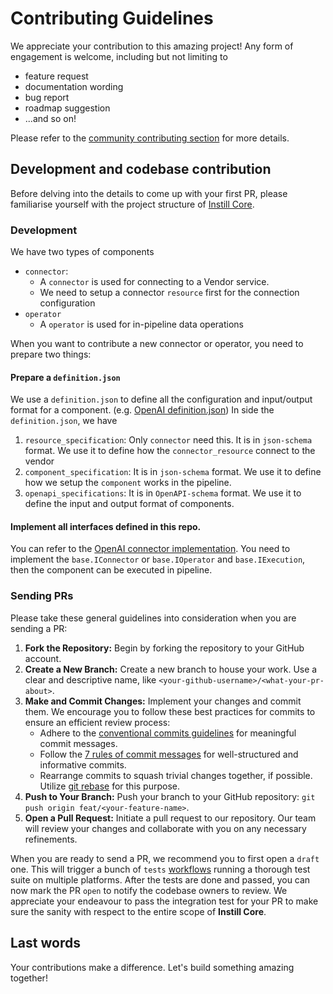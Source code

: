 # Contributing Guidelines

We appreciate your contribution to this amazing project! Any form of engagement is welcome, including but not limiting to
- feature request
- documentation wording
- bug report
- roadmap suggestion
- ...and so on!

Please refer to the [community contributing section](https://github.com/instill-ai/community#contributing) for more details.

## Development and codebase contribution

Before delving into the details to come up with your first PR, please familiarise yourself with the project structure of [Instill Core](https://github.com/instill-ai/community#instill-core).

### Development

We have two types of components
- `connector`:
  - A `connector` is used for connecting to a Vendor service.
  - We need to setup a connector `resource` first for the connection configuration
- `operator`
  - A `operator` is used for in-pipeline data operations

When you want to contribute a new connector or operator, you need to prepare two things:

#### Prepare a `definition.json`
We use a `definition.json` to define all the configuration and input/output format for a component. (e.g. [OpenAI definition.json](https://github.com/instill-ai/connector-ai/blob/main/pkg/openai/config/definitions.json))
In side the `definition.json`, we have
1. `resource_specification`: Only `connector` need this. It is in `json-schema` format. We use it to define how the `connector_resource` connect to the vendor
2. `component_specification`: It is in `json-schema` format. We use it to define how we setup the `component` works in the pipeline.
3. `openapi_specifications`: It is in `OpenAPI-schema` format. We use it to define the input and output format of components.

#### Implement all interfaces defined in this repo.

You can refer to the [OpenAI connector implementation](https://github.com/instill-ai/connector-ai/blob/main/pkg/openai/main.go). You need to implement the `base.IConnector` or `base.IOperator` and `base.IExecution`, then the component can be executed in pipeline.


### Sending PRs

Please take these general guidelines into consideration when you are sending a PR:

1. **Fork the Repository:** Begin by forking the repository to your GitHub account.
2. **Create a New Branch:** Create a new branch to house your work. Use a clear and descriptive name, like `<your-github-username>/<what-your-pr-about>`.
3. **Make and Commit Changes:** Implement your changes and commit them. We encourage you to follow these best practices for commits to ensure an efficient review process:
   - Adhere to the [conventional commits guidelines](https://www.conventionalcommits.org/) for meaningful commit messages.
   - Follow the [7 rules of commit messages](https://chris.beams.io/posts/git-commit/) for well-structured and informative commits.
   - Rearrange commits to squash trivial changes together, if possible. Utilize [git rebase](http://gitready.com/advanced/2009/03/20/reorder-commits-with-rebase.html) for this purpose.
4. **Push to Your Branch:** Push your branch to your GitHub repository: `git push origin feat/<your-feature-name>`.
5. **Open a Pull Request:** Initiate a pull request to our repository. Our team will review your changes and collaborate with you on any necessary refinements.

When you are ready to send a PR, we recommend you to first open a `draft` one. This will trigger a bunch of `tests` [workflows](https://github.com/instill-ai/component/tree/main/.github/workflows) running a thorough test suite on multiple platforms. After the tests are done and passed, you can now mark the PR `open` to notify the codebase owners to review. We appreciate your endeavour to pass the integration test for your PR to make sure the sanity with respect to the entire scope of **Instill Core**.

## Last words

Your contributions make a difference. Let's build something amazing together!
